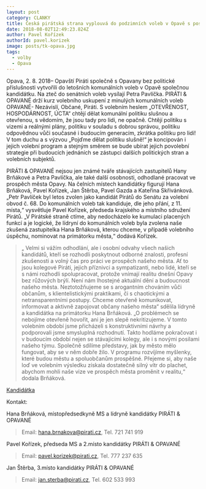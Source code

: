 ```yaml
---
layout: post
category: CLANKY
title: Česká pirátská strana vyplouvá do podzimních voleb v Opavě s posádkou PIRÁTI & OPAVANÉ
date: 2018-08-02T12:49:23.824Z
author: Pavel Kořízek
authorId: pavel.korizek
image: posts/tk-opava.jpg
tags:
  - volby
  - Opava
---
```


Opava, 2. 8. 2018– Opavští Piráti společně s Opavany bez politické příslušnosti vytvořili do letošních komunálních voleb v Opavě společnou kandidátku. Na zteč do senátních  voleb vysílají Petra Pavlíčka. PIRÁTI & OPAVANÉ drží kurz volebního uskupení z minulých komunálních voleb OPAVANÉ- Nezávislí, Občané, Piráti. S volebním heslem „OTEVŘENOST, HOSPODÁRNOST, ÚCTA“ chtějí dělat komunální politiku slušnou a otevřenou, s vědomím, že jsou tady pro lidi, ne opačně. Chtějí politiku s vizemi a reálnými plány, politiku v souladu s dobrou správou, politiku odpovědnou vůči současné i budoucím generacím, zkrátka politiku pro lidi! V tom duchu a s výzvou „Pojďme dělat politiku slušně!“ je koncipován i jejich volební program a stejným směrem se bude ubírat jejich povolební strategie při budoucích jednáních se zástupci dalších politických stran a volebních subjektů.

PIRÁTI & OPAVANÉ nejsou jen známé tváře stávajících zastupitelů Hany Brňákové a Petra Pavlíčka, ale také další osobnosti, odhodlané pracovat ve prospěch města Opavy. Na čelních místech kandidátky figurují Hana Brňáková, Pavel Kořízek, Jan Štěrba, Pavel Gazda a Kateřina Skřivánková. „Petr Pavlíček byl letos zvolen jako kandidát Pirátů do Senátu za volební obvod č. 68. Do komunálních voleb tak kandiduje, dle jeho přání, z 11. místa,“ vysvětluje Pavel Kořízek, předseda krajského a místního sdružení Pirátů. „V Pirátské straně ctíme, aby nedocházelo ke kumulaci placených funkcí a je logické, že lídryní do komunálních voleb byla zvolena naše zkušená zastupitelka Hana Brňáková, kterou chceme, v případě volebního úspěchu, nominovat na primátorku města,“ dodává Kořízek. 

> „ Velmi si vážím odhodlání, ale i osobní odvahy všech našich kandidátů, kteří se rozhodli poskytnout odborné znalosti, profesní zkušenosti a volný čas pro práci ve prospěch našeho města. Ať to jsou kolegové Piráti, jejich příznivci a sympatizanti, nebo lidé, kteří se s námi rozhodli spolupracovat, protože vnímají realitu dnešní Opavy bez růžových brýlí. Není nám lhostejné aktuální dění a budoucnost našeho města. Neztotožňujeme se s arogantním chováním vůči občanům, s klientelistickými praktikami, či s chaotickými a netransparentními postupy. Chceme otevřeně komunikovat, informovat a aktivně zapojovat občany našeho města“ sdělila lídryně a kandidátka na primátorku Hana Brňáková. „O problémech se nebojíme otevřeně hovořit, ani je jen slepě nekritizujeme. V tomto volebním období jsme přicházeli s konstruktivními návrhy a podporovali jsme smysluplná rozhodnutí. Takto hodláme pokračovat i v budoucím období nejen se stávajícími kolegy, ale i s novými posilami našeho týmu. Společně sdílíme představy, jak by město mělo fungovat, aby se v něm dobře žilo. V programu rozvíjíme myšlenky, které budou městu a spoluobčanům prospěšné. Přejeme si, aby naše loď ve volebním výsledku získala dostatečně silný vítr do plachet, abychom mohli naše vize ve prospěch města proměnit v realitu,“ dodala Brňáková.

[Kandidátka](https://opava.pirati.cz/komunalni-volby/)

Kontakt: 

Hana Brňáková, místopředsedkyně MS a lídryně kandidátky PIRÁTI & OPAVANÉ

> Email: hana.brnakova@pirati.cz, Tel. 721 741 919

Pavel Kořízek, předseda MS a 2.místo kandidátky PIRÁTI & OPAVANÉ

> Email: pavel.korizek@pirati.cz, Tel. 777 237 635

Jan Štěrba, 3.místo kandidátky PIRÁTI & OPAVANÉ

> Email: jan.sterba@pirati.cz, Tel. 602 533 993
